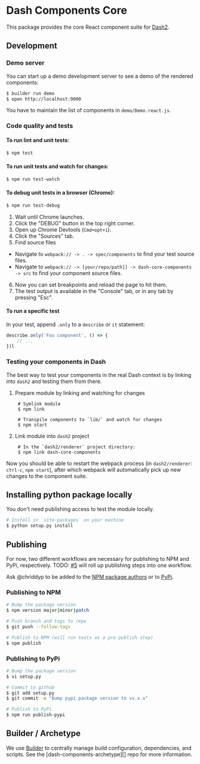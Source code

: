 # Dash Components Core

This package provides the core React component suite for [Dash2][].

## Development

### Demo server

You can start up a demo development server to see a demo of the rendered
components:

```sh
$ builder run demo
$ open http://localhost:9000
```

You have to maintain the list of components in `demo/Demo.react.js`.

### Code quality and tests

#### To run lint and unit tests:

```sh
$ npm test
```

#### To run unit tests and watch for changes:

```sh
$ npm run test-watch
```

#### To debug unit tests in a browser (Chrome):

```sh
$ npm run test-debug
```

1. Wait until Chrome launches.
2. Click the "DEBUG" button in the top right corner.
3. Open up Chrome Devtools (`Cmd+opt+i`).
4. Click the "Sources" tab.
5. Find source files
  - Navigate to `webpack:// -> . -> spec/components` to find your test source files.
  - Navigate to `webpack:// -> [your/repo/path]] -> dash-core-components -> src` to find your component source files.
6. Now you can set breakpoints and reload the page to hit them.
7. The test output is available in the "Console" tab, or in any tab by pressing "Esc".

#### To run a specific test

In your test, append `.only` to a `describe` or `it` statement:

```javascript
describe.only('Foo component', () => {
    // ...
})l
```

### Testing your components in Dash

The best way to test your components in the real Dash context is by linking into
`dash2` and testing them from there.

1. Prepare module by linking and watching for changes

        # Symlink module
        $ npm link

        # Transpile components to `lib/` and watch for changes
        $ npm start

2. Link module into `dash2` project

        # In the `dash2/renderer` project directory:
        $ npm link dash-core-components

Now you should be able to restart the webpack process (in `dash2/renderer`:
`ctrl-c`, `npm start`), after which webpack will automatically pick up new
changes to the component suite.

## Installing python package locally

You don't need publishing access to test the module locally.

```sh
# Install in `site-packages` on your machine
$ python setup.py install
```

## Publishing

For now, two different workflows are necessary for publishing to NPM and PyPi,
respectively. TODO:
[#5](https://github.com/plotly/dash-components-archetype/issues/5) will roll up
publishing steps into one workflow.

Ask @chriddyp to be added to the [NPM package authors][] or to [PyPi][].

### Publishing to NPM

```sh
# Bump the package version
$ npm version major|minor|patch

# Push branch and tags to repo
$ git push --follow-tags

# Publish to NPM (will run tests as a pre-publish step)
$ npm publish
```

### Publishing to PyPi

```sh
# Bump the package version
$ vi setup.py

# Commit to github
$ git add setup.py
$ git commit -m "Bump pypi package version to vx.x.x"

# Publish to PyPi
$ npm run publish-pypi
```

## Builder / Archetype

We use [Builder][] to centrally manage build configuration, dependencies, and
scripts. See the [dash-components-archetype][] repo for more information.

[Builder]: https://github.com/FormidableLabs/builder
[Dash2]: https://github.com/plotly/dash2
[NPM package authors]: https://www.npmjs.com/package/dash-core-components/access
[PyPi]: https://pypi.python.org/pypi
